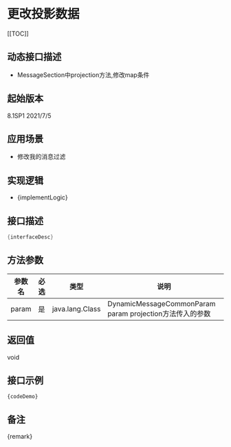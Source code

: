 # 更改投影数据 

[[TOC]]

## 动态接口描述

- MessageSection中projection方法,修改map条件

## 起始版本
8.1SP1
2021/7/5

## 应用场景
- 修改我的消息过滤

## 实现逻辑
- {implementLogic}

## 接口描述
```java
{interfaceDesc}
```
## 方法参数
 参数名 | 必选 | 类型 | 说明 
--- |---|--- |--- 
param|是|java.lang.Class|DynamicMessageCommonParam param projection方法传入的参数


## 返回值
void


## 接口示例
```
{codeDemo}
```

## 备注
{remark}
